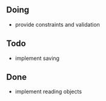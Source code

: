 ## Doing
* provide constraints and validation

## Todo
* implement saving

## Done
* implement reading objects

